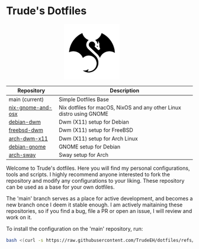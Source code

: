 # Trude's Dotfiles

<p align="center">
  <img width="150" height="150" src="images/logo-circle.png">⠀⠀⠀⠀
</p>

| Repository | Description |
|----------------------------|-------------------------|
| main (current) | Simple Dotfiles Base |
| [nix-gnome-and-osx](https://github.com/TrudeEH/dotfiles/tree/nix-gnome-and-osx) | Nix dotfiles for macOS, NixOS and any other Linux distro using GNOME |
| [debian-dwm](https://github.com/TrudeEH/dotfiles/tree/debian-dwm) | Dwm (X11) setup for Debian |
| [freebsd-dwm](https://github.com/TrudeEH/dotfiles/tree/freebsd-dwm) | Dwm (X11) setup for FreeBSD |
| [arch-dwm-x11](https://github.com/TrudeEH/dotfiles/tree/arch-dwm-x11) | Dwm (X11) setup for Arch Linux |
| [debian-gnome](https://github.com/TrudeEH/dotfiles/tree/debian-gnome) | GNOME setup for Debian |
| [arch-sway](https://github.com/TrudeEH/dotfiles/tree/arch-sway) | Sway setup for Arch |

Welcome to Trude's dotfiles. Here you will find my personal configurations, tools and scripts.
I highly recommend anyone interested to fork the repository and modify any configurations to your liking.
These repository can be used as a base for your own dotfiles.

The 'main' branch serves as a place for active development, and becomes a new branch once I deem it stable enough. I am actively maitaining these repositories, so if you find a bug, file a PR or open an issue, I will review and work on it.

To install the configuration on the 'main' repository, run:
```sh
bash <(curl -s https://raw.githubusercontent.com/TrudeEH/dotfiles/refs/heads/main/install.sh)
```
